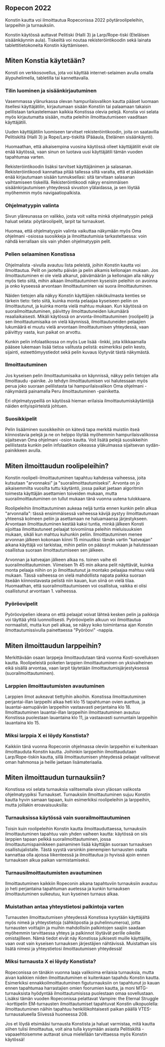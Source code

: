## Ropecon 2022

Konstin kautta voi ilmoittautua Ropeconissa 2022 pöytäroolipeleihin, larppeihin ja turnauksiin.

Konstin käytössä auttavat Pelitiski (Halli 3) ja Larp/Rope-tiski (Eteläisen sisäänkäynnin aula). Tiskeiltä voi noutaa rekisteröintikoodin sekä lainata tablettitietokoneita Konstin käyttämiseen.

## Miten Konstia käytetään?

Konsti on verkkosovellus, jota voi käyttää internet-selaimen avulla omalla älypuhelimella, tabletilla tai kannettavalla.

### Tilin luominen ja sisäänkirjautuminen

Vasemmassa ylänurkassa olevan hampurilaisvalikon kautta pääset luomaan itsellesi käyttäjätilin, kirjautumaan sisään Konstiin tai palaamaan takaisin pelilistaan tarkastelemaan kaikkia Konstissa olevia pelejä. Konstia voi selata myös kirjautumatta sisään, mutta peleihin ilmoittautumiseen vaaditaan käyttäjätili.

Uuden käyttäjätilin luomiseen tarvitset rekisteröintikoodin, joita on saatavilla Pelitiskiltä (Halli 3) ja Rope/Larp-tiskiltä (Pääaula, Eteläinen sisäänkäynti).

Huomaathan, että aikaisempina vuosina käytössä olleet käyttäjätilit eivät ole enää käytössä, vaan sinun on luotava uusi käyttäjätili tämän vuoden tapahtumaa varten.

Rekisteröintikoodin lisäksi tarvitset käyttäjänimen ja salasanan. Rekisteröintikoodi kannattaa pitää tallessa siltä varalta, että et pääsekään enää kirjautumaan sisään tunnuksellasi: sitä tarvitaan salasanan vaihtamiseen tiskeillä. Rekisteröintikoodi näkyy ensimmäisen sisäänkirjautumisen yhteydessä sivuston ylälaidassa, ja sen löytää myöhemmin myös navigaatiopalkista.

### Ohjelmatyypin valinta

Sivun yläreunassa on valikko, josta voit valita minkä ohjelmatyypin pelejä haluat selata: pöytäroolipelit, larpit tai turnaukset.

Huomaa, että ohjelmatyypin valinta vaikuttaa näkymään myös Oma ohjelmani -osiossa suosikkeja ja ilmoittautumisia tarkasteltaessa: voin nähdä kerrallaan siis vain yhden ohjelmatyypin pelit.

### Pelien selaaminen Konstissa

Ohjelmalista -sivulla avautuu lista peleistä, joihin Konstin kautta voi ilmoittautua. Pelit on jaoteltu päivän ja pelin alkamis kellonajan mukaan. Jos ilmoittautuminen ei ole vielä alkanut, päivämäärän ja kellonajan alla näkyy myös tieto siitä, mihin aikaan ilmoittautuminen kyseisiin peleihin on avoinna ja onko kyseessä arvontaan ilmoittautuminen vai suora ilmoittautuminen.

Näiden tietojen alla näkyy Konstin käyttäjien näkökulmasta kenties se tärkein tieto: tieto siitä, kuinka monta pelaajaa kyseiseen peliin on ilmoittautunut, ja kuinka monta vielä mahtuu mukaan. Kun käytössä on suorailmoittautuminen, päivittyy ilmoittautuneiden lukumäärä reaaliaikaisesti. Mikäli käytössä on arvonta-ilmoittautuminen (roolipelit) ja sen ilmoittautumisaika on vielä käynnissä, ilmoittautuneiden pelaajien lukumäärä ei muutu vielä arvontaan ilmoittautumisen yhteydessä, vaan päivittyy vasta, kun paikat on arvottu.

Kunkin pelin infolaatikossa on myös Lue lisää -linkki, jota klikkaamalla pääsee lukemaan lisää tietoa valitusta pelistä: esimerkiksi pelin kesto, sijainti, esteettömyystiedot sekä pelin kuvaus löytyvät tästä näkymästä.

### Ilmoittautuminen

Jos kyseisen pelin ilmoittautumisaika on käynnissä, näkyy pelin tietojen alla Ilmoittaudu -painike. Jo tehdyn ilmoittautumisen voi halutessaan myös perua joko suoraan pelilistasta tai hampurilaisvalikon Oma ohjelmani -näkymästä painamalla Peru ilmoittautuminen -painiketta.

Eri ohjelmatyypeillä on käytössä hieman erilaisia ilmoittautumiskäytäntöjä näiden erityispiirteistä johtuen.

### Suosikkipelit

Pelin lisääminen suosikkeihin on kätevä tapa merkitä muistiin itseä kiinnostavia pelejä ja ne on helppo löytää myöhemmin hampurilaisvalikossa sijaitsevan Oma ohjelmani -osion kautta. Voit lisätä pelejä suosikkeihin pelilistasta kunkin pelin infolaatikon oikeassa yläkulmassa sijaitsevan sydän-painikkeen avulla.

## Miten ilmoittaudun roolipeleihin?

Konstin roolipeli-ilmoittautuminen tapahtuu kahdessa vaiheessa, joita kutsutaan "arvonnaksi" ja "suorailmoittautumiseksi". Arvonta on jo aikaisemmilta vuosilta tuttu käytäntö, jossa paikat jaetaan algoritmin toimesta käyttäjän asettamien toiveiden mukaan, mutta suorailmoittautuminen on tullut mukaan tänä vuonna uutena tulokkaana.

Roolipeleihin ilmoittautuminen aukeaa neljä tuntia ennen kunkin pelin alkua "arvonnalla": tässä ensimmäisessä vaiheessa kävijä pystyy ilmoittautumaan yhteensä kolmeen peliin ja asettamaan ne haluamaansa järjestykseen. Arvontaan ilmoittautuminen kestää kaksi tuntia, minkä jälkeen Konsti sijoittaa ilmoittautuneet pelaajat toivomiinsa peleihin mieluisuuksien mukaan, sikäli kun mahtuu kuhunkin peliin. Ilmoittautuminen menee arvonnan jälkeen kokonaan kiinni 15 minuutiksi: tämän vartin "katveajan" aikana käyttäjä voi tarkistaa, mihin peliin on päässyt mukaan ja halutessaan osallistua suoraan ilmoittautumiseen sen jälkeen.

Arvonnan ja katveajan jälkeen alkaa ns. toinen vaihe eli suorailmoittautuminen. Viimeisen 1h 45 min aikana pelit näyttävät, kuinka monta pelaaja niihin on jo ilmoittautunut ja montako pelaajaa mahtuu vielä mukaan. Tässä vaiheessa on vielä mahdollista napata paikka suoraan itseään kiinnostavasta pelistä niin kauan, kun siinä on vielä tilaa. Huomaathan, että suorailmoittautumiseen voi osallistua, vaikka ei olisi osallistunut arvontaan 1. vaiheessa.

### Pyöröovipelit

Pyöröovipelien ideana on että pelaajat voivat lähteä kesken pelin ja paikkoja voi täyttää yhtä luonnollisesti. Pyöröovipelin alkuun voi ilmoittautua normaalisti, mutta kun peli alkaa, se näkyy koko toimintansa ajan Konstin ilmottautumissivulla painettaessa "Pyöröovi" -nappia.

## Miten ilmoittaudun larppeihin?

Merkittävään osaan larppeja ilmoittaudutaan tänä vuonna Kosti-sovelluksen kautta. Roolipeleistä poiketen larppien ilmoittautuminen on yksivaiheinen eikä sisällä arvontaa, vaan larpit täytetään ilmoittautumisjärjestyksessä (suorailmoittautuminen).

### Larppien ilmoittautumisten avautuminen

Larppien ilmot aukeavat tiettyihin aikoihin. Konstissa ilmoittautuminen perjantai-illan larppeihi alkaa heti klo 15 tapahtuman ovien auettua, ja lauantai-aamupäivän larppeihin vastaavasti perjantaina klo 18. Ilmoittautuminen lauantai-illan larppeihin ilmoittautuminen avautuu Konstissa puolestaan lauantaina klo 11, ja vastaavasti sunnuntain larppeihin lauantaina klo 15.

### Miksi larppia X ei löydy Konstista?

Kaikkiin tänä vuonna Ropeconin ohjelmassa oleviin larppeihin ei kuitenkaan ilmoittauduta Konstin kautta. Joihinkin larppeihin ilmoittaudutaan Larp/Rope-tiskin kautta, sillä ilmoittautumisen yhteydessä pelaajat valitsevat oman hahmonsa ja heille jaetaan lisämateriaalia.

## Miten ilmoittaudun turnauksiin?

Konstissa voi selata turnauksia valitsemalla sivun yläosan valikosta ohjelmatyypiksi Turnaukset. Turnauksiin ilmoittautuminen sujuu Konstin kautta hyvin samaan tapaan, kuin esimerkiksi roolipeleihin ja larppeihin, mutta joillakin eroavaisuuksilla:

### Turnauksissa käytössä vain suorailmoittautuminen

Toisin kuin roolipeleihin Konstin kautta ilmoittauduttaessa, turnauksiin ilmoittautuminen tapahtuu vain yhden vaiheen kautta: käytössä on siis larppien tapaan pelkkä suorailmoittautuminen, jossa ilmoittautumispainikkeen painaminen lisää käyttäjän suoraan turnauksen osallistujalistalle. Tästä syystä varsinkin pienempien turnausten osalta kannattaa olla ajoissa liikenteessä ja ilmoittautua jo hyvissä ajoin ennen turnauksen alkua paikan varmistamiseksi.

### Turnausilmoittautumisten avautuminen

Ilmoittautuminen kaikkiin Ropeconin aikana tapahtuviin turnauksiin avautuu jo heti perjantaina tapahtuman auetessa ja kunkin turnauksen ilmoittautuminen sulkeutuu, kun kyseinen turnaus alkaa.

### Muistathan antaa yhteystietosi palkintoja varten

Turnausten ilmoittautumisen yhteydessä Konstissa kysytään käyttäjältä myös nimeä ja yhteystietoja (sähköpostia ja puhelinnumeroa), jotta turnausten voittajiin ja muihin mahdollisiin palkintojen saajiin saadaan myöhemmin tarvittaessa yhteys ja palkinnot löytävät perille oikeille omistajilleen. Nämä tiedot eivät näy Konstissa julkisesti muille käyttäjille, vaan ovat vain kyseisen turnauksen järjestäjien nähtävissä. Muistathan siis lisätä nimesi ja yhteystietosi ilmoittautumisen yhteydessä!

### Miksi turnausta X ei löydy Konstista?

Ropeconissa on tänäkin vuonna laaja valikoima erilaisia turnauksia, mutta aivan kaikkien niiden ilmoittautuminen ei kuitenkaan tapahdu Konstin kautta. Esimerkiksi ennakkoilmoittautuminen figuturnauksiin on tapahtunut jo kauan ennen tapahtumaa harrastajien omien foorumien kautta, ja moni MTG-turnauksista hyödyntää ilmoittautumisissa puolestaan omaa sovellustaan. Lisäksi tämän vuoden Ropeconissa pelattavat Vampire: the Eternal Struggle -korttipelin EM-turnausten ilmoittautumiset tapahtuvat Konstin ulkopuolella: ilmoittautuminen näihin tapahtuu henkilökohtaisesti paikan päällä VTES-turnausalueella Siivessä huoneessa 208.

Jos et löydä etsimääsi turnausta Konstista ja haluat varmistaa, mitä kautta siihen tulisi ilmoittautua, voit aina tulla kysymään asiasta Pelitiskiltä - vapaaehtoisemme auttavat sinua mielellään tarvittaessa myös Konstin käytössä!

